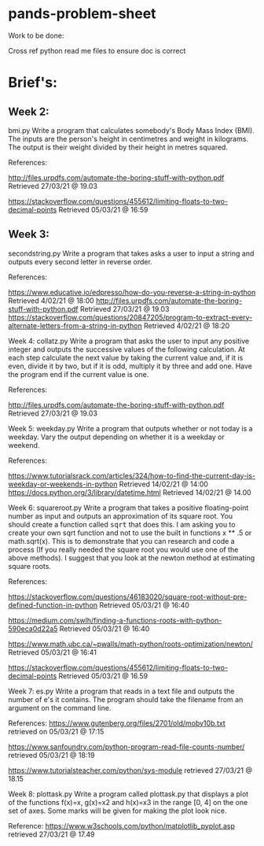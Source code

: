 # pands-problem-sheet

Work to be done: 

Cross ref python read me files to ensure doc is correct




# Brief's: 

## Week 2:

bmi.py
  Write a program that calculates somebody's Body Mass Index (BMI). 
  The inputs are the person's height in centimetres and weight in kilograms.
  The output  is their weight divided by their height in metres squared.
  
  References:
  
   http://files.urpdfs.com/automate-the-boring-stuff-with-python.pdf
      Retrieved 27/03/21 @ 19.03
      
   https://stackoverflow.com/questions/455612/limiting-floats-to-two-decimal-points
      Retrieved 05/03/21 @ 16:59


## Week 3:

secondstring.py
  Write a program that takes asks a user to input a string and outputs every second letter in reverse order. 

  References: 
  
   https://www.educative.io/edpresso/how-do-you-reverse-a-string-in-python
      Retrieved 4/02/21 @ 18:00
   http://files.urpdfs.com/automate-the-boring-stuff-with-python.pdf
      Retrieved 27/03/21 @ 19.03
   https://stackoverflow.com/questions/20847205/program-to-extract-every-alternate-letters-from-a-string-in-python
      Retrieved 4/02/21 @ 18:20

Week 4:
collatz.py
  Write a program that asks the user to input any positive integer and outputs the successive values of the following calculation.
  At each step calculate the next value by taking the current value and, if it is even, divide it by two, but if it is odd, multiply it by three and add one.
  Have the program end if the current value is one.

  References:
  
   http://files.urpdfs.com/automate-the-boring-stuff-with-python.pdf
      Retrieved 27/03/21 @ 19.03

Week 5:
weekday.py
  Write a program that outputs whether or not today is a weekday. Vary the output depending on whether it is a weekday or weekend.

  References:
  
   https://www.tutorialsrack.com/articles/324/how-to-find-the-current-day-is-weekday-or-weekends-in-python
       Retrieved 14/02/21 @ 14:00
   https://docs.python.org/3/library/datetime.html
      Retrieved 14/02/21 @ 14.00

Week 6:
squareroot.py
  Write a program that takes a positive floating-point number as input and outputs an approximation of its square root.
  You should create a function called <tt>sqrt</tt> that does this.
  I am asking you to create your own sqrt function and not to use the built in functions x ** .5 or math.sqrt(x).
  This is to demonstrate that you can research and code a process (If you really needed the square root you would use one of the above methods).
  I suggest that you look at the newton method at estimating square roots.

  References:
  
   https://stackoverflow.com/questions/46183020/square-root-without-pre-defined-function-in-python
     Retrieved 05/03/21 @ 16:40

   https://medium.com/swlh/finding-a-functions-roots-with-python-590eca0d22a5
      Retrieved 05/03/21 @ 16:40

   https://www.math.ubc.ca/~pwalls/math-python/roots-optimization/newton/
      Retrieved 05/03/21 @ 16:41

   https://stackoverflow.com/questions/455612/limiting-floats-to-two-decimal-points
      Retrieved 05/03/21 @ 16.59

Week 7:
es.py
  Write a program that reads in a text file and outputs the number of e's it contains.
  The program should take the filename from an argument on the command line.

  References:
  https://www.gutenberg.org/files/2701/old/moby10b.txt
    retrieved on 05/03/21 @ 17:15
 
  https://www.sanfoundry.com/python-program-read-file-counts-number/
    retrieved 05/03/21 @ 18:19
  
  https://www.tutorialsteacher.com/python/sys-module
    retrieved 27/03/21 @ 18.15

Week 8:
plottask.py
  Write a program called plottask.py that displays a plot of the functions f(x)=x, g(x)=x2 and h(x)=x3 in the range [0, 4] on the one set of axes.
  Some marks will be given for making the plot look nice.

  Reference: 
  https://www.w3schools.com/python/matplotlib_pyplot.asp 
    retrieved 27/03/21 @ 17.49
